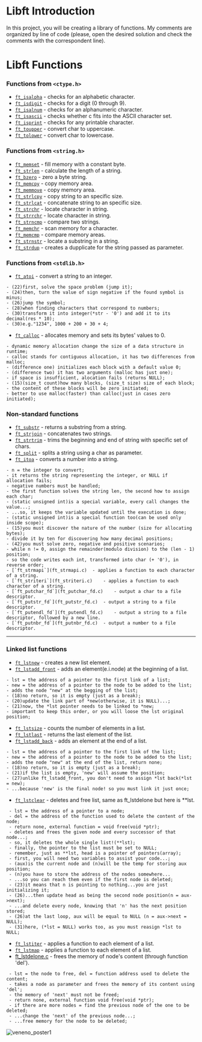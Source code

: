 # Libft Introduction

In this project, you will be creating a library of functions. My comments are organized by line of code (please, open the desired solution and check the comments with the correspondent line).

# Libft Functions

### Functions from `<ctype.h>`

- [`ft_isalpha`](ft_isalpha.c)	- checks  for  an  alphabetic  character.
- [`ft_isdigit`](ft_isdigit.c)	- checks for a digit (0 through 9).
- [`ft_isalnum`](ft_isalnum.c)	- checks for an alphanumeric character.
- [`ft_isascii`](ft_isascii.c)	- checks whether c fits into the ASCII character set.
- [`ft_isprint`](ft_isprint.c)	- checks for any printable character.
- [`ft_toupper`](ft_toupper.c)	- convert char to uppercase.
- [`ft_tolower`](ft_tolower.c)	- convert char to lowercase.
### Functions from `<string.h>`

- [`ft_memset`](ft_memset.c)	- fill memory with a constant byte.
- [`ft_strlen`](ft_strlen.c)	- calculate the length of a string.
- [`ft_bzero`](ft_bzero.c)	- zero a byte string.
- [`ft_memcpy`](ft_memcpy.c)	- copy memory area.
- [`ft_memmove`](ft_memmove.c)	- copy memory area.
- [`ft_strlcpy`](ft_strlcpy.c)	- copy string to an specific size.
- [`ft_strlcat`](ft_strlcat.c)	- concatenate string to an specific size.
- [`ft_strchr`](ft_strchr.c)	- locate character in string.
- [`ft_strrchr`](ft_strrchr.c)	- locate character in string.
- [`ft_strncmp`](ft_strncmp.c)	- compare two strings.
- [`ft_memchr`](ft_memchr.c)	- scan memory for a character.
- [`ft_memcmp`](ft_memcmp.c)	- compare memory areas.
- [`ft_strnstr`](ft_strnstr.c)	- locate a substring in a string.
- [`ft_strdup`](ft_strdup.c)	- creates a dupplicate for the string passed as parameter.
### Functions from `<stdlib.h>`

- [`ft_atoi`](ft_atoi.c)	- convert a string to an integer.
```
- (22)first, solve the space problem (jump it);
- (24)then, turn the value of sign negative if the found symbol is minus;
- (26)jump the symbol;
- (28)when finding characters that correspond to numbers;
- (30)transform it into integer(*str - '0') and add it to its decimal(res * 10);
- (30)e.g."1234", 1000 + 200 + 30 + 4;
```
- [`ft_calloc`](ft_calloc.c)	- allocates memory and sets its bytes' values to 0.
```
- dynamic memory allocation change the size of a data structure in runtime;
- calloc stands for contiguous allocation, it has two differences from malloc;
- (difference one) initializes each block with a default value 0;
- (difference two) it has two arguments (malloc has just one);
- if space is insufficient, alocation fails (returns NULL);
- (15)(size_t count)how many blocks, (size_t size) size of each block;
- the content of these blocks will be zero initiated;
- better to use malloc(faster) than calloc(just in cases zero initiated);
```
### Non-standard functions

- [`ft_substr`](ft_substr.c)	- returns a substring from a string.
- [`ft_strjoin`](ft_strjoin.c)	- concatenates two strings.
- [`ft_strtrim`](ft_strtrim.c)	- trims the beginning and end of string with specific set of chars.
- [`ft_split`](ft_split.c)	- splits a string using a char as parameter.
- [`ft_itoa`](ft_itoa.c)	- converts a number into a string.
```
- n = the integer to convert;
- it returns the string representing the integer, or NULL if allocation fails;
- negative numbers must be handled;
- the first function solves the string len, the second how to assign each char;
- (static unsigned int)is a special variable, every call changes the value...;
- ...so, it keeps the variable updated until the execution is done;
- (static unsigned int)is a special function too(can be used only inside scope);
- (15)you must discover the nature of the number (size for allocating bytes);
- divide it by ten for discovering how many decimal positions;
- (42)you must solve zero, negative and positive scenarios;
- while n != 0, assign the remainder(modulo division) to the (len - 1) position;
- so the code writes each int, transformed into char (+ '0'), in reverse order;
- [`ft_strmapi`](ft_strmapi.c)	- applies a function to each character of a string.
- [`ft_striteri`](ft_striteri.c)	- applies a function to each character of a string.
- [`ft_putchar_fd`](ft_putchar_fd.c)	- output a char to a file descriptor.
- [`ft_putstr_fd`](ft_putstr_fd.c)	- output a string to a file descriptor.
- [`ft_putendl_fd`](ft_putendl_fd.c)	- output a string to a file descriptor, followed by a new line.
- [`ft_putnbr_fd`](ft_putnbr_fd.c)	- output a number to a file descriptor.
```
***
### Linked list functions

- [`ft_lstnew`](ft_lstnew.c)	- creates a new list element.
- [`ft_lstadd_front`](ft_lstadd_front.c)	- adds an element(e.i.node) at the beginning of a list.
```
- lst = the address of a pointer to the first link of a list; 
- new = the address of a pointer to the node to be added to the list;
- adds the node "new" at the begging of the list;
- (18)no return, so it is empty (just as a break);
- (20)update the link part of *new(otherwise, it is NULL)...;
- (21)now, the *lst pointer needs to be linked to *new;
- important to keep this order, or you will loose the lst original position;
```
- [`ft_lstsize`](ft_lstsize.c)	- counts the number of elements in a list.
- [`ft_lstlast`](ft_lstlast.c)	- returns the last element of the list.
- [`ft_lstadd_back`](ft_lstadd_back.c)	- adds an element at the end of a list.
```
- lst = the address of a pointer to the first link of the list;
- new = the address of a pointer to the node to be added to the list;
- adds the node "new" at the end of the list, return none;
- (18)no return, so it is empty (just as a break);
- (21)if the list is empty, 'new' will assume the position;
- (27)unlike ft_lstadd_front, you don't need to assign *lst back(*lst = new);
- ...because 'new' is the final node! so you must link it just once;
```
- [`ft_lstclear`](ft_lstclear.c)	- deletes and free list, same as ft_lstdelone but here is **lst.
```
 - lst = the address of a pointer to a node;
 - del = the address of the function used to delete the content of the node;
 - return none, external function = void free(void *ptr);
 - deletes and frees the given node and every successor of that node...;
 - so, it deletes the whole single list!(**lst);
 - finally, the pointer to the list must be set to NULL;
 - remember, just as **lst, head is a pointer of pointers(array);
 - first, you will need two variables to assist your code...;
 - (aux)is the current node and (n)will be the temp for storing aux position;
 - (n)you have to store the address of the nodes somewhere...
 - ...so you can reach them even if the first node is deleted;
 - (23)it means that n is pointing to nothing...you are just initializing it;
 - (26)...then update head as being the second node position(n = aux->next);
 - ...and delete every node, knowing that 'n' has the next position stored;
 - (26)at the last loop, aux will be equal to NULL (n = aux->next = NULL);
 - (31)here, (*lst = NULL) works too, as you must reasign *lst to NULL;
 ```
- [`ft_lstiter`](ft_lstiter.c)	- applies a function to each element of a list.
- [`ft_lstmap`](ft_lstmap.c)	- applies a function to each element of a list.
- [ft_lstdelone.c](ft_lstdelone.c) - frees the memory of node's content (through function 'del').
```
 - lst = the node to free, del = function address used to delete the content;
 - takes a node as parameter and frees the memory of its content using 'del';
 - the memory of 'next' must not be freed;
 - return none, external function void free(void *ptr);
 - if there are more nodes = find the previous node of the one to be deleted;
 - ...change the 'next' of the previous node...;
 - ...free memory for the node to be deleted;
 ```

![veneno_poster1](https://github.com/shinckel/libft42commented/assets/115558344/8a3d001b-c4d5-41cd-bf39-4c77a9268e36)
